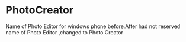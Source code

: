 # PhotoCreator
Name of Photo Editor for windows phone before.After had not reserved name of Photo Editor ,changed to Photo Creator
